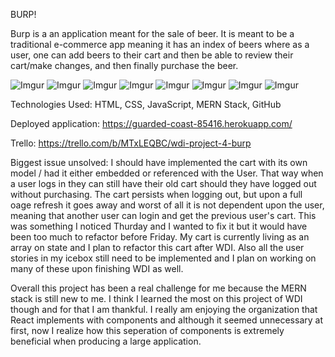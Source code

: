BURP!



Burp is a an application meant for the sale of beer. It is meant to be a traditional e-commerce app meaning it has an index of beers where as a user, one can add beers to their cart and then be able to review their cart/make changes, and then finally purchase the beer. 

![Imgur](https://imgur.com/6rD4Z1z)
![Imgur](https://imgur.com/n7yD2M5)
![Imgur](https://imgur.com/t4DsWrl)
![Imgur](https://imgur.com/TZJx0mt)
![Imgur](https://imgur.com/bNMHjL4)
![Imgur](https://imgur.com/4I2PeDv)
![Imgur](https://imgur.com/dMBKb34)
![Imgur](https://imgur.com/lEMucgA)


Technologies Used: HTML, CSS, JavaScript, MERN Stack, GitHub


Deployed application: https://guarded-coast-85416.herokuapp.com/


Trello:
https://trello.com/b/MTxLEQBC/wdi-project-4-burp

Biggest issue unsolved: 
I should have implemented the cart with its own model / had it either embedded or referenced with the User. That way when a user logs in they can still have their old cart should they have logged out without purchasing. The cart persists when logging out, but upon a full oage refresh it goes away and worst of all it is not dependent upon the user, meaning that another user can login and get the previous user's cart. This was something I noticed Thurday and I wanted to fix it but it would have been too much to refactor before Friday. My cart is currently living as an array on state and I plan to refactor this cart after WDI. Also all the user stories in my icebox still need to be implemented and I plan on working on many of these upon finishing WDI as well. 

Overall this project has been a real challenge for me because the MERN stack is still new to me. I think I learned the most on this project of WDI though and for that I am thankful. I really am enjoying the organization that React implements with components and although it seemed unnecessary at first, now I realize how this seperation of components is extremely beneficial when producing a large application.
